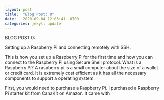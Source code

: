 ```yaml
---
layout: post
title:  "Blog Post: 0"
date:   2020-09-04 12:03:41 -0700
categories: jekyll update
---
```


BLOG POST 0: 

Setting up a Raspberry Pi and connecting remotely with SSH.

This is how you set up a Raspberry Pi for the first time and how you can connect to the Raspberry Pi using Secure Shell protocol.
What is a Raspberry Pi?
A raspberry pi is a small computer about the size of a wallet or credit card. It is extremely cost efficient as it has all the necessary components to support a operating system.  

First, you would need to purchase a Raspberry Pi. I purchased a Raspberry Pi starter kit from CanaKit on Amazon. It came with


